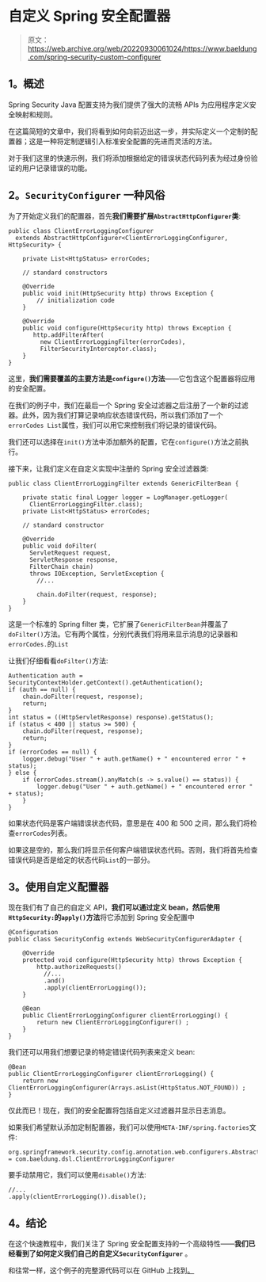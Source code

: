 # 自定义 Spring 安全配置器

> 原文：<https://web.archive.org/web/20220930061024/https://www.baeldung.com/spring-security-custom-configurer>

## **1。概述**

Spring Security Java 配置支持为我们提供了强大的流畅 APIs 为应用程序定义安全映射和规则。

在这篇简短的文章中，我们将看到如何向前迈出这一步，并实际定义一个定制的配置器；这是一种将定制逻辑引入标准安全配置的先进而灵活的方法。

对于我们这里的快速示例，我们将添加根据给定的错误状态代码列表为经过身份验证的用户记录错误的功能。

## **2。`SecurityConfigurer`** 一种风俗

为了开始定义我们的配置器，首先**我们需要扩展`AbstractHttpConfigurer`类**:

```
public class ClientErrorLoggingConfigurer 
  extends AbstractHttpConfigurer<ClientErrorLoggingConfigurer, HttpSecurity> {

    private List<HttpStatus> errorCodes;

    // standard constructors

    @Override
    public void init(HttpSecurity http) throws Exception {
        // initialization code
    }

    @Override
    public void configure(HttpSecurity http) throws Exception {
       http.addFilterAfter(
         new ClientErrorLoggingFilter(errorCodes), 
         FilterSecurityInterceptor.class);
    }
}
```

这里，**我们需要覆盖的主要方法是`configure()`方法**——它包含这个配置器将应用的安全配置。

在我们的例子中，我们在最后一个 Spring 安全过滤器之后注册了一个新的过滤器。此外，因为我们打算记录响应状态错误代码，所以我们添加了一个`errorCodes List`属性，我们可以用它来控制我们将记录的错误代码。

我们还可以选择在`init()`方法中添加额外的配置，它在`configure()`方法之前执行。

接下来，让我们定义在自定义实现中注册的 Spring 安全过滤器类:

```
public class ClientErrorLoggingFilter extends GenericFilterBean {

    private static final Logger logger = LogManager.getLogger(
      ClientErrorLoggingFilter.class);
    private List<HttpStatus> errorCodes;

    // standard constructor

    @Override
    public void doFilter(
      ServletRequest request, 
      ServletResponse response, 
      FilterChain chain) 
      throws IOException, ServletException {
        //...

        chain.doFilter(request, response);
    }
}
```

这是一个标准的 Spring filter 类，它扩展了`GenericFilterBean`并覆盖了`doFilter()`方法。它有两个属性，分别代表我们将用来显示消息的记录器和`errorCodes.`的`List`

让我们仔细看看`doFilter()`方法:

```
Authentication auth = SecurityContextHolder.getContext().getAuthentication();
if (auth == null) {
    chain.doFilter(request, response);
    return;
}
int status = ((HttpServletResponse) response).getStatus();
if (status < 400 || status >= 500) {
    chain.doFilter(request, response);
    return;
}
if (errorCodes == null) {
    logger.debug("User " + auth.getName() + " encountered error " + status);
} else {
    if (errorCodes.stream().anyMatch(s -> s.value() == status)) {
        logger.debug("User " + auth.getName() + " encountered error " + status);
    }
}
```

如果状态代码是客户端错误状态代码，意思是在 400 和 500 之间，那么我们将检查`errorCodes`列表。

如果这是空的，那么我们将显示任何客户端错误状态代码。否则，我们将首先检查错误代码是否是给定的状态代码`List`的一部分。

## **3。使用自定义配置器**

现在我们有了自己的自定义 API，**我们可以通过定义 bean，然后使用`HttpSecurity:`的`apply()`方法**将它添加到 Spring 安全配置中

```
@Configuration
public class SecurityConfig extends WebSecurityConfigurerAdapter {

    @Override
    protected void configure(HttpSecurity http) throws Exception {
        http.authorizeRequests()
          //...
          .and()
          .apply(clientErrorLogging());
    }

    @Bean
    public ClientErrorLoggingConfigurer clientErrorLogging() {
        return new ClientErrorLoggingConfigurer() ;
    }
}
```

我们还可以用我们想要记录的特定错误代码列表来定义 bean:

```
@Bean
public ClientErrorLoggingConfigurer clientErrorLogging() {
    return new ClientErrorLoggingConfigurer(Arrays.asList(HttpStatus.NOT_FOUND)) ;
}
```

仅此而已！现在，我们的安全配置将包括自定义过滤器并显示日志消息。

如果我们希望默认添加定制配置器，我们可以使用`META-INF/spring.factories`文件:

```
org.springframework.security.config.annotation.web.configurers.AbstractHttpConfigurer = com.baeldung.dsl.ClientErrorLoggingConfigurer
```

要手动禁用它，我们可以使用`disable()`方法:

```
//...
.apply(clientErrorLogging()).disable();
```

## **4。结论**

在这个快速教程中，我们关注了 Spring 安全配置支持的一个高级特性——**我们已经看到了如何定义我们自己的自定义`SecurityConfigurer`** 。

和往常一样，这个例子的完整源代码可以在 GitHub 上找到[。](https://web.archive.org/web/20220628105252/https://github.com/eugenp/tutorials/tree/master/spring-security-modules/spring-5-security)